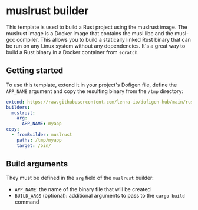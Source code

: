 # muslrust builder

This template is used to build a Rust project using the muslrust image.
The muslrust image is a Docker image that contains the musl libc and the musl-gcc compiler.
This allows you to build a statically linked Rust binary that can be run on any Linux system without any dependencies.
It's a great way to build a Rust binary in a Docker container from `scratch`.

## Getting started

To use this template, extend it in your project's Dofigen file, define the `APP_NAME` argument and copy the resulting binary from the `/tmp` directory:

```yml
extend: https://raw.githubusercontent.com/lenra-io/dofigen-hub/main/rust/muslrust.builder.yml
builders:
  muslrust:
    arg:
      APP_NAME: myapp
copy:
  - fromBuilder: muslrust
    paths: /tmp/myapp
    target: /bin/
```

## Build arguments

They must be defined in the `arg` field of the `muslrust` builder:

- `APP_NAME`: the name of the binary file that will be created
- `BUILD_ARGS` (optional): additional arguments to pass to the `cargo build` command
